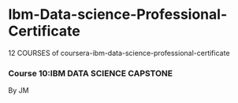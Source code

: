 # Ibm-Data-science-Professional-Certificate
12 COURSES of coursera-ibm-data-science-professional-certificate
### Course 10:IBM DATA SCIENCE CAPSTONE 
By JM 

